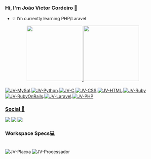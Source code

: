 ### Hi, I'm João Victor Cordeiro 👋

- 💡 I’m currently learning PHP/Laravel

<div align="center">
  <a href="https://github.com/jvictorcordeiro">
  <img height="180em" src="https://github-readme-stats.vercel.app/api?username=jvictorcordeiro&show_icons=true&theme=gotham&include_all_commits=true&count_private=true"/>
   <img height="180em" src="https://github-readme-stats.vercel.app/api/top-langs/?username=jvictorcordeiro&layout=compact&langs_count=8&theme=gotham"/>
 
</div>

<div style="display: inline_block"><br>
  <img align="center" alt="JV-MySql" src="https://img.shields.io/badge/MySQL-00000F?style=for-the-badge&logo=mysql&logoColor=white">
  <img align="center" alt="JV-Python" src="https://img.shields.io/badge/Python-14354C?style=for-the-badge&logo=python&logoColor=white">
  <img align="center" alt="JV-C" src="https://img.shields.io/badge/C-00599C?style=for-the-badge&logo=c&logoColor=white">
  <img align="center" alt="JV-CSS" src="https://img.shields.io/badge/CSS3-1572B6?style=for-the-badge&logo=css3&logoColor=white"> 
  <img align="center" alt="JV-HTML" src="https://img.shields.io/badge/HTML5-E34F26?style=for-the-badge&logo=html5&logoColor=white">
  <img align="center" alt="JV-Ruby" src="https://img.shields.io/badge/Ruby-CC342D?style=for-the-badge&logo=ruby&logoColor=white">
  <img align="center" alt="JV-RubyOnRails" src="https://img.shields.io/badge/Ruby_on_Rails-CC0000?style=for-the-badge&logo=ruby-on-rails&logoColor=white">
  <img align="center" alt="JV-Laravel" src="https://img.shields.io/badge/laravel-%23FF2D20.svg?style=for-the-badge&logo=laravel&logoColor=white">
  <img align="center" alt="JV-PHP" src="https://img.shields.io/badge/php-%23777BB4.svg?style=for-the-badge&logo=php&logoColor=white">
</div>

### Social 📱
<div> 
  <a href="https://instagram.com/jvictorcordeiroo" target="_blank"><img src="https://img.shields.io/badge/-Instagram-%23E4405F?style=for-the-badge&logo=instagram&logoColor=white" target="_blank"></a>
  <a href = "mailto:jvictorcor@hotmail.com"><img src="https://img.shields.io/badge/-Email-%23333?style=for-the-badge&logo=hotmail&logoColor=white" target="_blank"></a>
  <a href="https://www.linkedin.com/in/jo%C3%A3o-victor-cordeiro-6a26a621a/" target="_blank"><img src="https://img.shields.io/badge/-LinkedIn-%230077B5?style=for-the-badge&logo=linkedin&logoColor=white" target="_blank"></a> 
 
### Workspace Specs💻
<div style="display: inline_block"><br>
  <img align="center" alt="JV-Placxa" src="https://img.shields.io/badge/NVIDIA-GTX1650-76B900?style=for-the-badge&logo=nvidia&logoColor=white">
  <img align="center" alt="JV-Processador" src="https://img.shields.io/badge/Intel-Core_i5_10th-0071C5?style=for-the-badge&logo=intel&logoColor=white">
</div>

 
</div>
